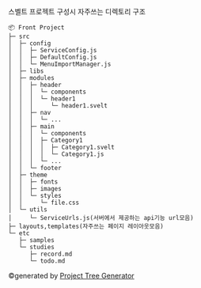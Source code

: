 스벨트 프로젝트 구성시 자주쓰는 디렉토리 구조

```
📦 Front Project
├─ src
│  ├─ config
│  │  ├─ ServiceConfig.js
│  │  ├─ DefaultConfig.js
│  │  └─ MenuImportManager.js
│  ├─ libs
│  ├─ modules
│  │  ├─ header
│  │  │  └─ components
│  │  │  └─ header1
│  │  │     └─ header1.svelt
│  │  ├─ nav
│  │  │  └─ ...
│  │  ├─ main
│  │  │  └─ components
│  │  │  ├─ Category1
│  │  │  │  ├─ Category1.svelt
│  │  │  │  └─ Category1.js
│  │  │  └─ ...
│  │  └─ footer
│  ├─ theme
│  │  ├─ fonts
│  │  ├─ images
│  │  └─ styles
│  │     └─ file.css
│  └─ utils
│     └─ ServiceUrls.js(서버에서 제공하는 api기능 url모음)
├─ layouts,templates(자주쓰는 페이지 레이아웃모음)
└─ etc
   ├─ samples
   └─ studies
      ├─ record.md
      └─ todo.md
```
©generated by [Project Tree Generator](https://woochanleee.github.io/project-tree-generator)
